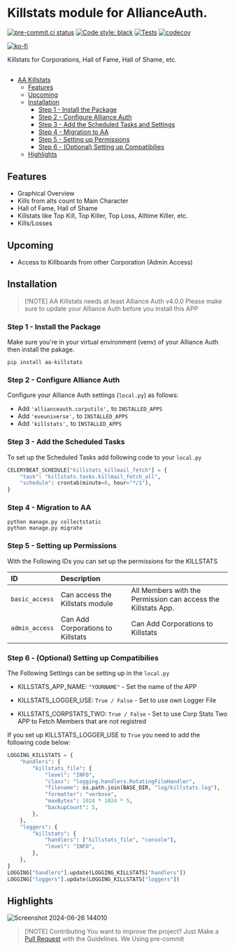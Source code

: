 # Killstats module for AllianceAuth.<a name="aa-killstats"></a>

[![pre-commit.ci status](https://results.pre-commit.ci/badge/github/Geuthur/aa-killstats/master.svg)](https://results.pre-commit.ci/latest/github/Geuthur/aa-killstats/master)
[![Code style: black](https://img.shields.io/badge/code%20style-black-000000.svg)](https://github.com/psf/black)
[![Tests](https://github.com/Geuthur/aa-killstats/actions/workflows/autotester.yml/badge.svg)](https://github.com/Geuthur/aa-killstats/actions/workflows/autotester.yml)
[![codecov](https://codecov.io/gh/Geuthur/aa-killstats/graph/badge.svg?token=jRicu5enZF)](https://codecov.io/gh/Geuthur/aa-killstats)

[![ko-fi](https://ko-fi.com/img/githubbutton_sm.svg)](https://ko-fi.com/W7W810Q5J4)

Killstats for Corporations, Hall of Fame, Hall of Shame, etc.

##

- [AA Killstats](#aa-killstats)
  - [Features](#features)
  - [Upcoming](#upcoming)
  - [Installation](#features)
    - [Step 1 - Install the Package](#step1)
    - [Step 2 - Configure Alliance Auth](#step2)
    - [Step 3 - Add the Scheduled Tasks and Settings](#step3)
    - [Step 4 - Migration to AA](#step4)
    - [Step 5 - Setting up Permissions](#step5)
    - [Step 6 - (Optional) Setting up Compatibilies](#step6)
  - [Highlights](#highlights)

## Features<a name="features"></a>

- Graphical Overview
- Kills from alts count to Main Character
- Hall of Fame, Hall of Shame
- Killstats like Top Kill, Top Killer, Top Loss, Alltime Killer, etc.
- Kills/Losses

## Upcoming<a name="upcoming"></a>

- Access to Killboards from other Corporation (Admin Access)

## Installation<a name="installation"></a>

> \[!NOTE\]
> AA Killstats needs at least Alliance Auth v4.0.0
> Please make sure to update your Alliance Auth before you install this APP

### Step 1 - Install the Package<a name="step1"></a>

Make sure you're in your virtual environment (venv) of your Alliance Auth then install the pakage.

```shell
pip install aa-killstats
```

### Step 2 - Configure Alliance Auth<a name="step2"></a>

Configure your Alliance Auth settings (`local.py`) as follows:

- Add `'allianceauth.corputils',` to `INSTALLED_APPS`
- Add `'eveuniverse',` to `INSTALLED_APPS`
- Add `'killstats',` to `INSTALLED_APPS`

### Step 3 - Add the Scheduled Tasks<a name="step3"></a>

To set up the Scheduled Tasks add following code to your `local.py`

```python
CELERYBEAT_SCHEDULE["killstats_killmail_fetch"] = {
    "task": "killstats.tasks.killmail_fetch_all",
    "schedule": crontab(minute=0, hour="*/1"),
}
```

### Step 4 - Migration to AA<a name="step4"></a>

```shell
python manage.py collectstatic
python manage.py migrate
```

### Step 5 - Setting up Permissions<a name="step5"></a>

With the Following IDs you can set up the permissions for the KILLSTATS

| ID             | Description                       |                                                               |
| :------------- | :-------------------------------- | :------------------------------------------------------------ |
| `basic_access` | Can access the Killstats module   | All Members with the Permission can access the Killstats App. |
| `admin_access` | Can Add Corporations to Killstats | Can Add Corporations to Killstats                             |

### Step 6 - (Optional) Setting up Compatibilies<a name="step6"></a>

The Following Settings can be setting up in the `local.py`

- KILLSTATS_APP_NAME:          `"YOURNAME"`     - Set the name of the APP

- KILLSTATS_LOGGER_USE:        `True / False`   - Set to use own Logger File

- KILLSTATS_CORPSTATS_TWO:     `True / False`   - Set to use Corp Stats Two APP to Fetch Members that are not registred

If you set up KILLSTATS_LOGGER_USE to `True` you need to add the following code below:

```python
LOGGING_KILLSTATS = {
    "handlers": {
        "killstats_file": {
            "level": "INFO",
            "class": "logging.handlers.RotatingFileHandler",
            "filename": os.path.join(BASE_DIR, "log/killstats.log"),
            "formatter": "verbose",
            "maxBytes": 1024 * 1024 * 5,
            "backupCount": 5,
        },
    },
    "loggers": {
        "killstats": {
            "handlers": ["killstats_file", "console"],
            "level": "INFO",
        },
    },
}
LOGGING["handlers"].update(LOGGING_KILLSTATS["handlers"])
LOGGING["loggers"].update(LOGGING_KILLSTATS["loggers"])
```

## Highlights<a name="highlights"></a>

![Screenshot 2024-06-26 144010](https://github.com/Geuthur/aa-killstats/assets/761682/edc23d4d-719a-4519-b96a-ffbb950d28ca)

> \[!NOTE\]
> Contributing
> You want to improve the project?
> Just Make a [Pull Request](https://github.com/Geuthur/aa-killstats/pulls) with the Guidelines.
> We Using pre-commit
